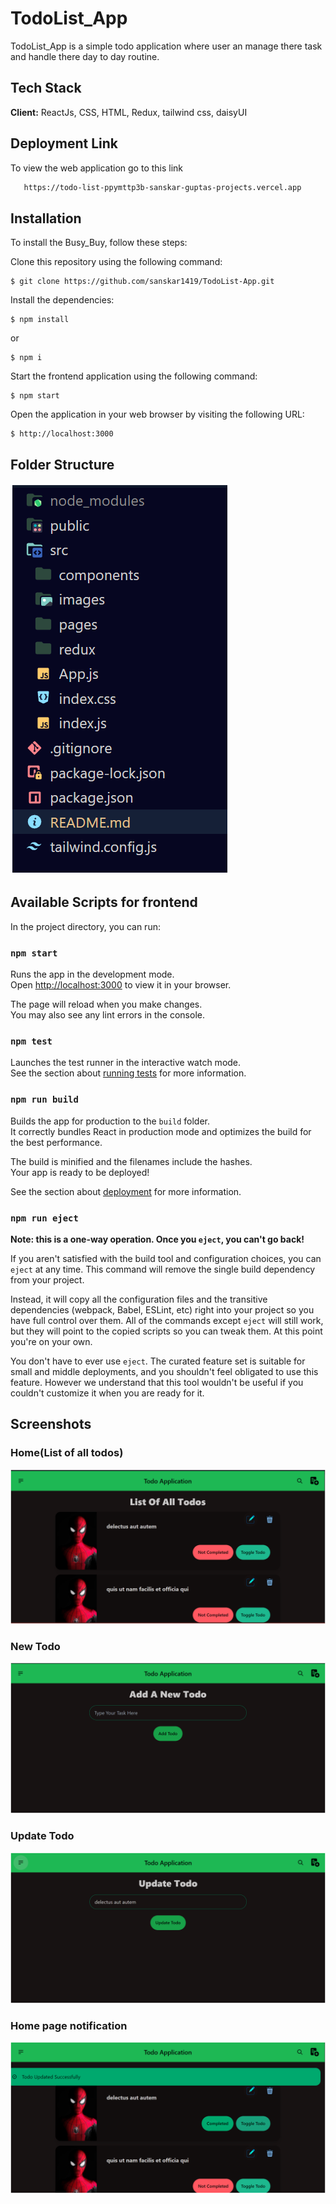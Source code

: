 # TodoList_App

TodoList_App is a simple todo application where user an manage there task and handle there day to day routine.

## Tech Stack

**Client:** ReactJs, CSS, HTML, Redux, tailwind css, daisyUI

## Deployment Link

To view the web application go to this link

```bash
   https://todo-list-ppymttp3b-sanskar-guptas-projects.vercel.app
```

## Installation

To install the Busy_Buy, follow these steps:

Clone this repository using the following command:

```
$ git clone https://github.com/sanskar1419/TodoList-App.git
```

Install the dependencies:

```
$ npm install
```

or

```
$ npm i
```

Start the frontend application using the following command:

```
$ npm start
```

Open the application in your web browser by visiting the following URL:

```
$ http://localhost:3000
```

## Folder Structure

![Folder Structure](https://github.com/sanskar1419/Project_Screenshot/blob/master/Todo/Screenshot%202024-04-21%20231846.png?raw=true)

## Available Scripts for frontend

In the project directory, you can run:

### `npm start`

Runs the app in the development mode.\
Open [http://localhost:3000](http://localhost:3000) to view it in your browser.

The page will reload when you make changes.\
You may also see any lint errors in the console.

### `npm test`

Launches the test runner in the interactive watch mode.\
See the section about [running tests](https://facebook.github.io/create-react-app/docs/running-tests) for more information.

### `npm run build`

Builds the app for production to the `build` folder.\
It correctly bundles React in production mode and optimizes the build for the best performance.

The build is minified and the filenames include the hashes.\
Your app is ready to be deployed!

See the section about [deployment](https://facebook.github.io/create-react-app/docs/deployment) for more information.

### `npm run eject`

**Note: this is a one-way operation. Once you `eject`, you can't go back!**

If you aren't satisfied with the build tool and configuration choices, you can `eject` at any time. This command will remove the single build dependency from your project.

Instead, it will copy all the configuration files and the transitive dependencies (webpack, Babel, ESLint, etc) right into your project so you have full control over them. All of the commands except `eject` will still work, but they will point to the copied scripts so you can tweak them. At this point you're on your own.

You don't have to ever use `eject`. The curated feature set is suitable for small and middle deployments, and you shouldn't feel obligated to use this feature. However we understand that this tool wouldn't be useful if you couldn't customize it when you are ready for it.

## Screenshots

### Home(List of all todos)

![Home](https://github.com/sanskar1419/Project_Screenshot/blob/master/Todo/Screenshot%202024-04-21%20225538.png?raw=true)

### New Todo

![Add Todo Page](https://github.com/sanskar1419/Project_Screenshot/blob/master/Todo/Screenshot%202024-04-21%20225557.png?raw=true)

### Update Todo

![Update Todo](https://github.com/sanskar1419/Project_Screenshot/blob/master/Todo/Screenshot%202024-04-21%20225649.png?raw=true)

### Home page notification

![Notification](https://github.com/sanskar1419/Project_Screenshot/blob/master/Todo/Screenshot%202024-04-21%20225716.png?raw=true)
